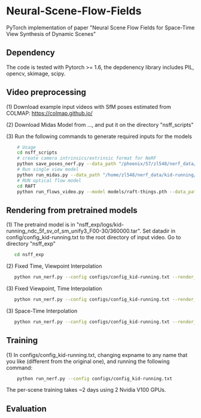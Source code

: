 # Neural-Scene-Flow-Fields
PyTorch implementation of paper "Neural Scene Flow Fields for Space-Time View Synthesis of Dynamic Scenes"


## Dependency
The code is tested with Pytorch >= 1.6, the depdenency library includes PIL, opencv, skimage, scipy.

## Video preprocessing 
(1) Download example input videos with SfM poses estimated from COLMAP: https://colmap.github.io/

(2) Download Midas Model from ..., and put it on the directory "nsff_scripts"

(3) Run the following commands to generate required inputs for the models
```bash
    # Usage
    cd nsff_scripts
    # create camera intrinsics/extrinsic format for NeRF
    python save_poses_nerf.py --data_path "/phoenix/S7/zl548/nerf_data/kid-running/dense/"
    # Run single view model
    python run_midas.py --data_path "/home/zl548/nerf_data/kid-running/dense/"
    # RUN optical flow model
    cd RAFT
    python run_flows_video.py --model models/raft-things.pth --data_path /home/zl548/nerf_data/kid-running/dense/ --epi_threhold 1.0
```

## Rendering from pretrained models
(1) The pretraind model is in "nsff_exp/logs/kid-running_ndc_5f_sv_of_sm_unify3_F00-30/360000.tar". Set datadir in config/config_kid-running.txt to the root directory of input video. Go to directory "nsff_exp"
```bash
   cd nsff_exp
```
(2) Fixed Time, Viewpoint Interpolation
```bash
   python run_nerf.py --config configs/config_kid-running.txt --render_bt --target_idx 10
```
(3) Fixed Viewpoint, Time Interpolation
```bash
   python run_nerf.py --config configs/config_kid-running.txt --render_dynamics_slowmo --target_idx 5
```
(3) Space-Time Interpolation
```bash
   python run_nerf.py --config configs/config_kid-running.txt --render_slowmo_bt  --target_idx 10
```

## Training
(1) In configs/config_kid-running.txt, changing expname to any name that you like (different from the original one), and running the following command:
```bash
    python run_nerf.py --config configs/config_kid-running.txt
```
The per-scene training takes ~2 days using 2 Nvidia V100 GPUs.

## Evaluation
